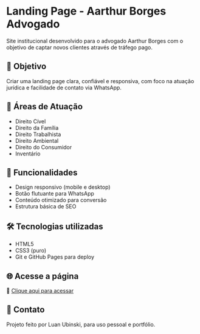 # Landing Page - Aarthur Borges Advogado

Site institucional desenvolvido para o advogado Aarthur Borges com o objetivo de captar novos clientes através de tráfego pago.

## 🚀 Objetivo

Criar uma landing page clara, confiável e responsiva, com foco na atuação jurídica e facilidade de contato via WhatsApp.

## 💼 Áreas de Atuação

- Direito Cível
- Direito da Família  
- Direito Trabalhista
- Direito Ambiental
- Direito do Consumidor
- Inventário

## 📱 Funcionalidades

- Design responsivo (mobile e desktop)
- Botão flutuante para WhatsApp
- Conteúdo otimizado para conversão
- Estrutura básica de SEO

## 🛠️ Tecnologias utilizadas

- HTML5  
- CSS3 (puro)  
- Git e GitHub Pages para deploy  

## 🌐 Acesse a página

🔗 [Clique aqui para acessar](https://luanubinski.github.io/aarthur-borges)


## 🤝 Contato

Projeto feito por Luan Ubinski, para uso pessoal e portfólio.
